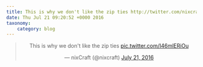 ```yaml
---
title: This is why we don't like the zip ties http://twitter.com/nixcraft/status/756009720855486465/photo/1
date: Thu Jul 21 09:20:52 +0000 2016
taxonomy:
    category: blog
---
```

<blockquote class="twitter-tweet" align="center"><p lang="en" dir="ltr">This is why we don&#39;t like the zip ties <a href="http://twitter.com/nixcraft/status/756009720855486465/photo/1">pic.twitter.com/I46mlERiOu</a></p>&mdash; nixCraft (@nixcraft) <a href="https://twitter.com/nixcraft/status/756009720855486465">July 21, 2016</a></blockquote>
